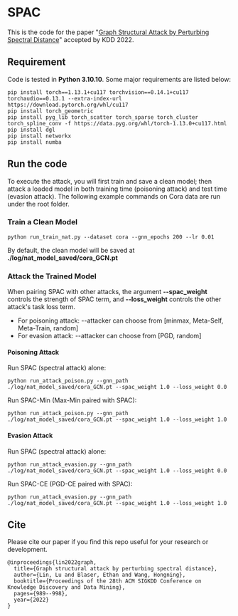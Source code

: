 # SPAC

This is the code for the paper "[Graph Structural Attack by Perturbing Spectral Distance](https://arxiv.org/abs/2111.00684)" accepted by KDD 2022.

## Requirement

Code is tested in **Python 3.10.10**. Some major requirements are listed below:
```
pip install torch==1.13.1+cu117 torchvision==0.14.1+cu117 torchaudio==0.13.1 --extra-index-url https://download.pytorch.org/whl/cu117
pip install torch_geometric
pip install pyg_lib torch_scatter torch_sparse torch_cluster torch_spline_conv -f https://data.pyg.org/whl/torch-1.13.0+cu117.html
pip install dgl
pip install networkx
pip install numba
```

## Run the code

To execute the attack, you will first train and save a clean model; then attack a loaded model in both training time (poisoning attack) and test time (evasion attack). 
The following example commands on Cora data are run under the root folder.

### Train a Clean Model
```
python run_train_nat.py --dataset cora --gnn_epochs 200 --lr 0.01
```

By default, the clean model will be saved at **./log/nat_model_saved/cora_GCN.pt**

### Attack the Trained Model

When pairing SPAC with other attacks, the argument **--spac_weight** controls the strength of SPAC term, and **--loss_weight** controls the other attack's task loss term.  

- For poisoning attack: --attacker can choose from [minmax, Meta-Self, Meta-Train, random]
- For evasion attack: --attacker can choose from [PGD, random]

#### Poisoning Attack
Run SPAC (spectral attack) alone: 
```
python run_attack_poison.py --gnn_path ./log/nat_model_saved/cora_GCN.pt --spac_weight 1.0 --loss_weight 0.0 
```

Run SPAC-Min (Max-Min paired with SPAC):
```
python run_attack_poison.py --gnn_path ./log/nat_model_saved/cora_GCN.pt --spac_weight 1.0 --loss_weight 1.0 
```

#### Evasion Attack
Run SPAC (spectral attack) alone: 
```
python run_attack_evasion.py --gnn_path ./log/nat_model_saved/cora_GCN.pt --spac_weight 1.0 --loss_weight 0.0 
```

Run SPAC-CE (PGD-CE paired with SPAC):
```
python run_attack_evasion.py --gnn_path ./log/nat_model_saved/cora_GCN.pt --spac_weight 1.0 --loss_weight 1.0
```

## Cite

Please cite our paper if you find this repo useful for your research or development.

```
@inproceedings{lin2022graph,
  title={Graph structural attack by perturbing spectral distance},
  author={Lin, Lu and Blaser, Ethan and Wang, Hongning},
  booktitle={Proceedings of the 28th ACM SIGKDD Conference on Knowledge Discovery and Data Mining},
  pages={989--998},
  year={2022}
}
```
